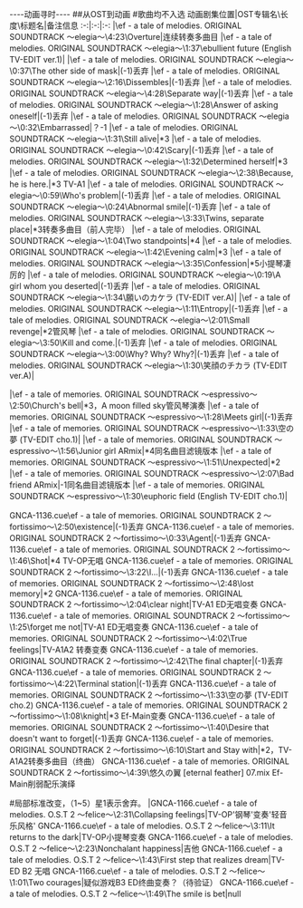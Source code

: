 ----动画寻时----
##从OST到动画
#歌曲均不入选
动画剧集位置|OST专辑名\长度\标题名|备注信息
:-:|:-:|:-:
|\ef - a tale of melodies. ORIGINAL SOUNDTRACK ～elegia～\4:23\Overture|连续转奏多曲目
|\ef - a tale of melodies. ORIGINAL SOUNDTRACK ～elegia～\1:37\ebullient future (English TV-EDIT ver.1)|
|\ef - a tale of melodies. ORIGINAL SOUNDTRACK ～elegia～\0:37\The other side of mask|(-1)丢弃
|\ef - a tale of melodies. ORIGINAL SOUNDTRACK ～elegia～\2:16\Dissembles|(-1)丢弃
|\ef - a tale of melodies. ORIGINAL SOUNDTRACK ～elegia～\4:28\Separate way|(-1)丢弃
|\ef - a tale of melodies. ORIGINAL SOUNDTRACK ～elegia～\1:28\Answer of asking oneself|(-1)丢弃
|\ef - a tale of melodies. ORIGINAL SOUNDTRACK ～elegia～\0:32\Embarrassed|？-1
|\ef - a tale of melodies. ORIGINAL SOUNDTRACK ～elegia～\1:31\Still alive|*3
|\ef - a tale of melodies. ORIGINAL SOUNDTRACK ～elegia～\0:42\Scary|(-1)丢弃
|\ef - a tale of melodies. ORIGINAL SOUNDTRACK ～elegia～\1:32\Determined herself|*3
|\ef - a tale of melodies. ORIGINAL SOUNDTRACK ～elegia～\2:38\Because, he is here.|*3 TV-A1
|\ef - a tale of melodies. ORIGINAL SOUNDTRACK ～elegia～\0:59\Who's problem|(-1)丢弃
|\ef - a tale of melodies. ORIGINAL SOUNDTRACK ～elegia～\0:24\Abnormal smile|(-1)丢弃
|\ef - a tale of melodies. ORIGINAL SOUNDTRACK ～elegia～\3:33\Twins, separate place|*3转奏多曲目（前人完毕）
|\ef - a tale of melodies. ORIGINAL SOUNDTRACK ～elegia～\1:04\Two standpoints|*4
|\ef - a tale of melodies. ORIGINAL SOUNDTRACK ～elegia～\1:42\Evening calm|*3
|\ef - a tale of melodies. ORIGINAL SOUNDTRACK ～elegia～\3:35\Confession|*5小提琴凄厉的
|\ef - a tale of melodies. ORIGINAL SOUNDTRACK ～elegia～\0:19\A girl whom you deserted|(-1)丢弃
|\ef - a tale of melodies. ORIGINAL SOUNDTRACK ～elegia～\1:34\願いのカケラ (TV-EDIT ver.A)|
|\ef - a tale of melodies. ORIGINAL SOUNDTRACK ～elegia～\1:11\Entropy|(-1)丢弃
|\ef - a tale of melodies. ORIGINAL SOUNDTRACK ～elegia～\2:01\Small revenge|*2管风琴
|\ef - a tale of melodies. ORIGINAL SOUNDTRACK ～elegia～\3:50\Kill and come.|(-1)丢弃
|\ef - a tale of melodies. ORIGINAL SOUNDTRACK ～elegia～\3:00\Why? Why? Why?|(-1)丢弃
|\ef - a tale of melodies. ORIGINAL SOUNDTRACK ～elegia～\1:30\笑顔のチカラ (TV-EDIT ver.A)|


|\ef - a tale of memories. ORIGINAL SOUNDTRACK ～espressivo～\2:50\Church's bell|*3，A moon filled sky管风琴演奏
|\ef - a tale of memories. ORIGINAL SOUNDTRACK ～espressivo～\1:28\Meets girl|(-1)丢弃
|\ef - a tale of memories. ORIGINAL SOUNDTRACK ～espressivo～\1:33\空の夢 (TV-EDIT cho.1)|
|\ef - a tale of memories. ORIGINAL SOUNDTRACK ～espressivo～\1:56\Junior girl ARmix|*4同名曲目滤镜版本
|\ef - a tale of memories. ORIGINAL SOUNDTRACK ～espressivo～\1:51\Unexpected|*2
|\ef - a tale of memories. ORIGINAL SOUNDTRACK ～espressivo～\2:07\Bad friend ARmix|-1同名曲目滤镜版本
|\ef - a tale of memories. ORIGINAL SOUNDTRACK ～espressivo～\1:30\euphoric field (English TV-EDIT cho.1)|


GNCA-1136.cue\ef - a tale of memories. ORIGINAL SOUNDTRACK 2 ～fortissimo～\2:50\existence|(-1)丢弃
GNCA-1136.cue\ef - a tale of memories. ORIGINAL SOUNDTRACK 2 ～fortissimo～\0:33\Agent|(-1)丢弃
GNCA-1136.cue\ef - a tale of memories. ORIGINAL SOUNDTRACK 2 ～fortissimo～\1:46\Shot|*4 TV-OP无唱
GNCA-1136.cue\ef - a tale of memories. ORIGINAL SOUNDTRACK 2 ～fortissimo～\3:22\I...|(-1)丢弃
GNCA-1136.cue\ef - a tale of memories. ORIGINAL SOUNDTRACK 2 ～fortissimo～\2:48\lost memory|*2
GNCA-1136.cue\ef - a tale of memories. ORIGINAL SOUNDTRACK 2 ～fortissimo～\2:04\clear night|TV-A1 ED无唱变奏
GNCA-1136.cue\ef - a tale of memories. ORIGINAL SOUNDTRACK 2 ～fortissimo～\1:25\forget me not|TV-A1 ED无唱变奏
GNCA-1136.cue\ef - a tale of memories. ORIGINAL SOUNDTRACK 2 ～fortissimo～\4:02\True feelings|TV-A1A2 转奏变奏
GNCA-1136.cue\ef - a tale of memories. ORIGINAL SOUNDTRACK 2 ～fortissimo～\2:42\The final chapter|(-1)丢弃
GNCA-1136.cue\ef - a tale of memories. ORIGINAL SOUNDTRACK 2 ～fortissimo～\4:22\Terminal station|(-1)丢弃
GNCA-1136.cue\ef - a tale of memories. ORIGINAL SOUNDTRACK 2 ～fortissimo～\1:33\空の夢 (TV-EDIT cho.2)
GNCA-1136.cue\ef - a tale of memories. ORIGINAL SOUNDTRACK 2 ～fortissimo～\1:08\knight|*3 Ef-Main变奏
GNCA-1136.cue\ef - a tale of memories. ORIGINAL SOUNDTRACK 2 ～fortissimo～\1:40\Desire that doesn't want to forget|(-1)丢弃
GNCA-1136.cue\ef - a tale of memories. ORIGINAL SOUNDTRACK 2 ～fortissimo～\6:10\Start and Stay with|*2，TV-A1A2转奏多曲目（终曲）
GNCA-1136.cue\ef - a tale of memories. ORIGINAL SOUNDTRACK 2 ～fortissimo～\4:39\悠久の翼 [eternal feather] 07.mix Ef-Main削弱配乐演绎


#局部标准改变，（1~5）星1表示舍弃。
|GNCA-1166.cue\ef - a tale of melodies. O.S.T 2 ～felice～\2:31\Collapsing feelings|TV-OP'钢琴'变奏'轻音乐风格'
GNCA-1166.cue\ef - a tale of melodies. O.S.T 2 ～felice～\3:11\It returns to the dark|TV-OP小提琴变奏
GNCA-1166.cue\ef - a tale of melodies. O.S.T 2 ～felice～\2:23\Nonchalant happiness|吉他
GNCA-1166.cue\ef - a tale of melodies. O.S.T 2 ～felice～\1:43\First step that realizes dream|TV-ED B2 无唱
GNCA-1166.cue\ef - a tale of melodies. O.S.T 2 ～felice～\1:01\Two courages|疑似游戏B3 ED终曲变奏？（待验证）
GNCA-1166.cue\ef - a tale of melodies. O.S.T 2 ～felice～\1:49\The smile is bet|null





